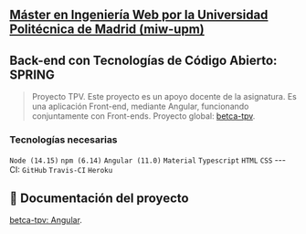 ## [Máster en Ingeniería Web por la Universidad Politécnica de Madrid (miw-upm)](http://miw.etsisi.upm.es)
## Back-end con Tecnologías de Código Abierto: **SPRING**
> Proyecto TPV. Este proyecto es un apoyo docente de la asignatura. Es una aplicación Front-end,
mediante Angular, funcionando conjuntamente con Front-ends. Proyecto global: [betca-tpv](https://github.com/miw-upm/betca-tpv).

### Tecnologías necesarias
`Node (14.15)`  `npm (6.14)` `Angular (11.0)` `Material`  `Typescript` `HTML` `CSS` --- CI: `GitHub` `Travis-CI` `Heroku`

## :book: Documentación del proyecto
[betca-tpv: Angular](https://github.com/miw-upm/betca-tpv#arquitectura-del-front-end-angular).
